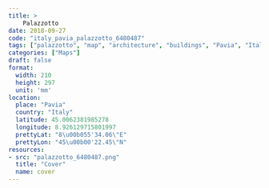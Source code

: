 ```yaml
---
title: > 
    Palazzotto
date: 2018-09-27
code: "italy_pavia_palazzotto_6480487"
tags: ["palazzotto", "map", "architecture", "buildings", "Pavia", "Italy"]
categories: ["Maps"]
draft: false
format:
  width: 210
  height: 297
  unit: 'mm'
location:
  place: "Pavia"
  country: "Italy"
  latitude: 45.0062381985278
  longitude: 8.926129715801997
  prettyLat: "8\u00b055'34.06\"E"
  prettyLon: "45\u00b00'22.45\"N"
resources:
- src: "palazzotto_6480487.png"
  title: "Cover"
  name: cover
---
```

